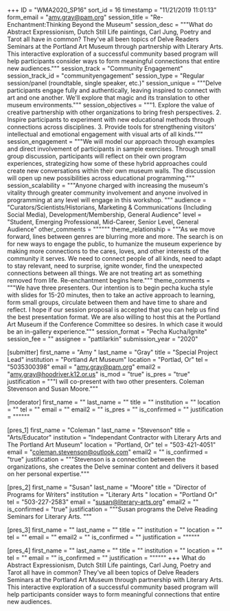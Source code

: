 +++
ID = "WMA2020_SP16"
sort_id = 16
timestamp = "11/21/2019 11:01:13"
form_email = "amy.gray@pam.org"
session_title = "Re-Enchantment:Thinking Beyond the Museum"
session_desc = """What do Abstract Expressionism, Dutch Still Life paintings, Carl Jung, Poetry and Tarot all have in common?  They've all been topics of Delve Readers Seminars at the Portland Art Museum through partnership with Literary Arts.  This interactive exploration of a successful community based program will help participants consider ways to form meaningful connections that entire new audiences."""
session_track = "Community Engagement"
session_track_id = "communityengagement"
session_type = "Regular session/panel (roundtable, single speaker, etc.)"
session_unique = """Delve participants engage fully and authentically, leaving inspired to connect with art and one another.  We'll explore that magic and its translation to other museum environments."""
session_objectives = """1. Explore the value of creative partnership with other organizations to bring fresh perspectives. 2. Inspire participants to experiment with new educational methods through connections across disciplines. 3. Provide tools for strengthening visitors' intellectual and emotional engagement with visual arts of all kinds."""
session_engagement = """We will model our approach through examples and direct involvement of participants in sample exercises.  Through small group discussion, participants will reflect on their own program experiences, strategizing how some of these hybrid approaches could create new conversations within their own museum walls.  The discussion will open up new possibilities across educational programming."""
session_scalability = """Anyone charged with increasing the museum's vitality through greater community involvement and anyone involved in programming at any level will engage in this workshop.   """
audience = "Curators/Scientists/Historians, Marketing & Communications (Including Social Media), Development/Membership, General Audience"
level = "Student, Emerging Professional, Mid-Career, Senior Level, General Audience"
other_comments = """"""
theme_relationship = """As we move forward, lines between genres are blurring more and more.  The search is on for new ways to engage the public, to humanize the museum experience by making more connections to the cares, loves, and other interests of the community it serves.  We need to connect people of all kinds, need to adapt to stay relevant, need to surprise, ignite wonder, find the unexpected connections between all things. We are not treating art as something removed from life.  Re-enchantment begins here."""
theme_comments = """We have three presenters.  Our intention is to begin pecha kucha style with slides for 15-20 minutes, then to take an active approach to learning, form small groups, circulate between them and have time to share and reflect.  I hope if our session proposal is accepted that you can help us find the best presentation format.  We are also willing to host this at the Portland Art Museum if the Conference Committee so desires.  In which case it would be an in-gallery experience."""
session_format = "Pecha Kucha/Ignite"
session_fee = ""
assignee = "pattilarkin"
submission_year = "2020"

[submitter]
first_name = "Amy "
last_name = "Gray"
title = "Special Project Lead"
institution = "Portland Art Museum"
location = "Portlad, Or"
tel = "5035300398"
email = "amy.gray@pam.org"
email2 = "amy.gray@hoodriver.k12.or.us"
is_mod = "true"
is_pres = "true"
justification = """I will co-present with two other presenters.  Coleman Stevenson and Susan Moore."""

[moderator]
first_name = ""
last_name = ""
title = ""
institution = ""
location = ""
tel = ""
email = ""
email2 = ""
is_pres = ""
is_confirmed = ""
justification = """"""

[pres_1]
first_name = "Coleman "
last_name = "Stevenson"
title = "Arts/Educator"
institution = "Independant Contractor with Literary Arts and The Portland Art Museum"
location = "Portland, Or"
tel = "503-421-4051"
email = "coleman.stevenson@outlook.com"
email2 = ""
is_confirmed = "true"
justification = """Stevenson is a connection between the organizations, she creates the Delve seminar content and delivers it based on her personal expertise."""

[pres_2]
first_name = "Susan"
last_name = "Moore"
title = "Director of Programs for Writers"
institution = "Literary Arts "
location = "Portland Or"
tel = "503-227-2583"
email = "susan@literary-arts.org"
email2 = ""
is_confirmed = "true"
justification = """Susan programs the Delve Reading Seminars for Literary Arts. """

[pres_3]
first_name = ""
last_name = ""
title = ""
institution = ""
location = ""
tel = ""
email = ""
email2 = ""
is_confirmed = ""
justification = """"""

[pres_4]
first_name = ""
last_name = ""
title = ""
institution = ""
location = ""
tel = ""
email = ""
is_confirmed = ""
justification = """"""
+++
What do Abstract Expressionism, Dutch Still Life paintings, Carl Jung, Poetry and Tarot all have in common?  They've all been topics of Delve Readers Seminars at the Portland Art Museum through partnership with Literary Arts.  This interactive exploration of a successful community based program will help participants consider ways to form meaningful connections that entire new audiences.